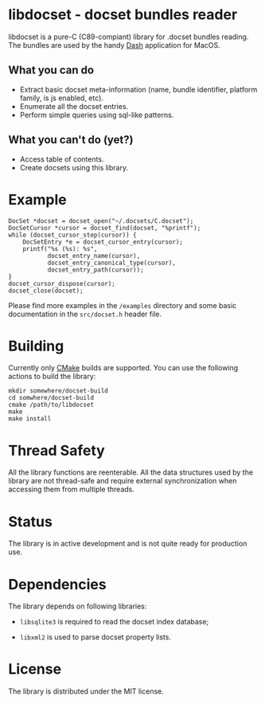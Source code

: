 libdocset - docset bundles reader
=================================

libdocset is a pure-C (C89-compiant) library for .docset bundles
reading. The bundles are used by the handy
[Dash](http://kapeli.com/dash) application for MacOS.

What you can do
---------------

* Extract basic docset meta-information (name, bundle identifier,
  platform family, is js enabled, etc).
* Enumerate all the docset entries.
* Perform simple queries using sql-like patterns.

What you can't do (yet?)
------------------------

* Access table of contents.
* Create docsets using this library.

Example
=======

    DocSet *docset = docset_open("~/.docsets/C.docset");
    DocSetCursor *cursor = docset_find(docset, "%printf");
    while (docset_cursor_step(cursor)) {
        DocSetEntry *e = docset_cursor_entry(cursor);
        printf("%s (%s): %s",
               docset_entry_name(cursor),
               docset_entry_canonical_type(cursor),
               docset_entry_path(cursor));
    }
    docset_cursor_dispose(cursor);
    docset_close(docset);

Please find more examples in the `/examples` directory and some basic
documentation in the `src/docset.h` header file.

Building
========

Currently only [CMake](http://www.cmake.org/) builds are supported.
You can use the following actions to build the library:

    mkdir somewhere/docset-build
    cd somwhere/docset-build
    cmake /path/to/libdocset
    make
    make install

Thread Safety
=============

All the library functions are reenterable. All the data structures
used by the library are not thread-safe and require external
synchronization when accessing them from multiple threads.

Status
======

The library is in active development and is not quite ready for
production use.

Dependencies
============

The library depends on following libraries:

* `libsqlite3` is required to read the docset index
  database;

* `libxml2` is used to parse docset property lists.

License
=======

The library is distributed under the MIT license.
